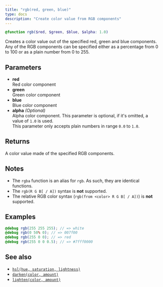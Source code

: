 ```yaml
---
title: "rgb(red, green, blue)"
type: docs
description: "Create color value from RGB components"
---
```

```scss
@function rgb($red, $green, $blue, $alpha: 1.0)
```

Creates a color value out of the specified red, green and blue components. Any 
of the RGB components can be specified either as a percentage from 0 to 100 or
as a plain number from 0 to 255.

## Parameters
- **red**  
  Red color component
- **green**  
  Green color component
- **blue**  
  Blue color component
- **alpha** *(Optional)*  
  Alpha color component. This parameter is optional, if it's omitted, a value of
  `1.0` is used.  
  This parameter only accepts plain numbers in range `0.0` to `1.0`.

## Returns
A color value made of the specified RGB components.

## Notes
- The `rgba` function is an alias for `rgb`. As such, they are identical 
  functions.
- The `rgb(R G B[ / A])` syntax is **not** supported.
- The relative RGB color syntax (`rgb(from <color> R G B[ / A])`) is **not**
  supported.

## Examples
```scss
@debug rgb(255 255 255); // => white
@debug rgb(0 50% 0); // => 007f00
@debug rgb(255 0 0); // => red
@debug rgb(255 0 0 0.5); // => #7fff0000
```

## See also
- [`hsl(hue, saturation, lightness)`](/menus/scss/functions/hsl)
- [`darken(color, amount)`](/menus/scss/functions/darken)
- [`lighten(color, amount)`](/menus/scss/functions/lighten)